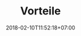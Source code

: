 ---
title: 'Vorteile'
date: 2018-02-10T11:52:18+07:00
heroHeading: 'Ihre Vorteile mit SafeMarket'
heroSubHeading: 'Zu Hause Schlange stehen - das intelligente Einlassystem'
heroBackground: 'https://source.unsplash.com/eluzJSfkNCk/1600x400'
menu:
  main:
    weight: 10
---